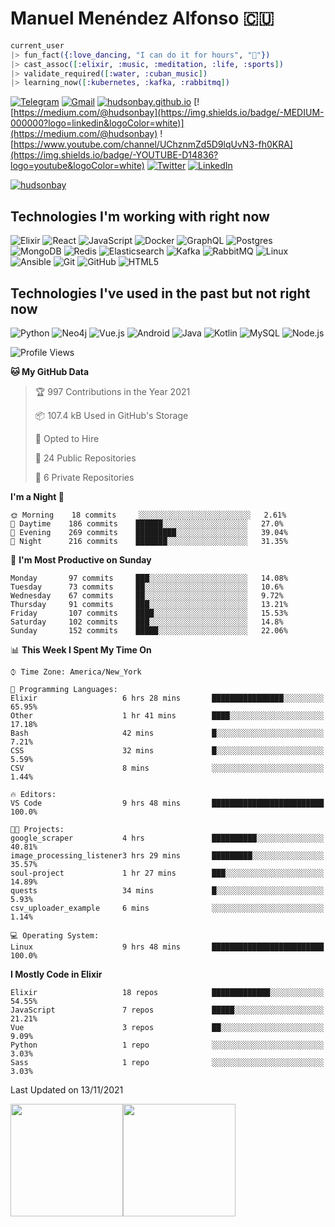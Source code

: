 # Manuel Menéndez Alfonso 🇨🇺

```Elixir
current_user
|> fun_fact({:love_dancing, "I can do it for hours", "🕺"})
|> cast_assoc([:elixir, :music, :meditation, :life, :sports])
|> validate_required([:water, :cuban_music])
|> learning_now([:kubernetes, :kafka, :rabbitmq])
```


[![Telegram](https://img.shields.io/badge/-TELEGRAM-2CA5E0?logo=telegram&logoColor=white)](https://t.me/manuelmenendez) [![Gmail](https://img.shields.io/badge/-GMAIL-D14836?logo=gmail&logoColor=white)](mailto:manuelmenendezalfonso@gmail.com) [![hudsonbay.github.io](https://img.shields.io/badge/-HUDSONBAY.GITHUB.IO-000000)](https://hudsonbay.github.io/) [![https://medium.com/@hudsonbay](https://img.shields.io/badge/-MEDIUM-000000?logo=linkedin&logoColor=white)](https://medium.com/@hudsonbay) ![https://www.youtube.com/channel/UChznmZd5D9lqUvN3-fh0KRA](https://img.shields.io/badge/-YOUTUBE-D14836?logo=youtube&logoColor=white) [![Twitter](https://img.shields.io/badge/-TWITTER-0077B5?logo=twitter&logoColor=white)](https://www.twitter.com/manuelm662) [![LinkedIn](https://img.shields.io/badge/-LINKEDIN-3177C6?logo=linkedin&logoColor=white)](https://www.linkedin.com/in/manuel-menendez-alfonso)

[![hudsonbay](https://github-profile-trophy.vercel.app/?username=hudsonbay)](https://github.com/ryo-ma/github-profile-trophy)

## Technologies I'm working with right now

![Elixir](https://img.shields.io/badge/-Elixir-000000?style=flat&logo=Elixir&logoColor=purple) ![React](https://img.shields.io/badge/-React-000000?style=flat&logo=react) ![JavaScript](https://img.shields.io/badge/-JavaScript-000000?style=flat&logo=javascript) ![Docker](https://img.shields.io/badge/-Docker-000000?style=flat&logo=docker) ![GraphQL](https://img.shields.io/badge/-GraphQL-000000?style=flat&logo=graphql&logoColor=red) ![Postgres](https://img.shields.io/badge/-Postgres-000000?style=flat&logo=Postgresql&logoColor=blue) ![MongoDB](https://img.shields.io/badge/-MongoDB-000000?style=flat&logo=mongodb&logoColor=green) ![Redis](https://img.shields.io/badge/-Redis-000000?style=flat&logo=redis) ![Elasticsearch](https://img.shields.io/badge/-Elasticsearch-000000?style=flat&logo=elasticsearch) ![Kafka](https://img.shields.io/badge/-Kafka-000000?style=flat&logo=apache-kafka) ![RabbitMQ](https://img.shields.io/badge/-RabbitMQ-000000?style=flat&logo=rabbitmq) ![Linux](https://img.shields.io/badge/-Linux-000000?style=flat&logo=linux&logoColor=FCC624) ![Ansible](https://img.shields.io/badge/-Ansible-000000?style=flat&logo=Ansible) ![Git](https://img.shields.io/badge/-Git-000000?style=flat&logo=git&logoColor=F05032) ![GitHub](https://img.shields.io/badge/-GitHub-000000?style=flat&logo=github&logoColor=FFFFFF) ![HTML5](https://img.shields.io/badge/-HTML5-000000?style=flat&logo=HTML5) 

## Technologies I've used in the past but not right now

![Python](https://img.shields.io/badge/-Python-000000?style=flat&logo=python) ![Neo4j](https://img.shields.io/badge/-Neo4j-000000?style=flat&logo=neo4j) ![Vue.js](https://img.shields.io/badge/-Vue.js-000000?style=flat&logo=vue.js&logoColor=339933) ![Android](https://img.shields.io/badge/-Android-000000?style=flat&logo=Android) ![Java](https://img.shields.io/badge/-Java-000000?style=flat&logo=Java&logoColor=007396) ![Kotlin](https://img.shields.io/badge/-KOTLIN-000000?style=flat&logo=KOTLIN) ![MySQL](https://img.shields.io/badge/-MySQL-000000?style=flat&logo=MySQL) ![Node.js](https://img.shields.io/badge/-Node.js-000000?style=flat&logo=node.js&logoColor=339933)

<!--START_SECTION:waka-->
![Profile Views](http://img.shields.io/badge/Profile%20Views-0-blue)

**🐱 My GitHub Data** 

> 🏆 997 Contributions in the Year 2021
 > 
> 📦 107.4 kB Used in GitHub's Storage 
 > 
> 💼 Opted to Hire
 > 
> 📜 24 Public Repositories 
 > 
> 🔑 6 Private Repositories  
 > 
**I'm a Night 🦉** 

```text
🌞 Morning    18 commits     ░░░░░░░░░░░░░░░░░░░░░░░░░   2.61% 
🌆 Daytime    186 commits    ██████░░░░░░░░░░░░░░░░░░░   27.0% 
🌃 Evening    269 commits    █████████░░░░░░░░░░░░░░░░   39.04% 
🌙 Night      216 commits    ███████░░░░░░░░░░░░░░░░░░   31.35%

```
📅 **I'm Most Productive on Sunday** 

```text
Monday       97 commits     ███░░░░░░░░░░░░░░░░░░░░░░   14.08% 
Tuesday      73 commits     ██░░░░░░░░░░░░░░░░░░░░░░░   10.6% 
Wednesday    67 commits     ██░░░░░░░░░░░░░░░░░░░░░░░   9.72% 
Thursday     91 commits     ███░░░░░░░░░░░░░░░░░░░░░░   13.21% 
Friday       107 commits    ████░░░░░░░░░░░░░░░░░░░░░   15.53% 
Saturday     102 commits    ███░░░░░░░░░░░░░░░░░░░░░░   14.8% 
Sunday       152 commits    █████░░░░░░░░░░░░░░░░░░░░   22.06%

```


📊 **This Week I Spent My Time On** 

```text
⌚︎ Time Zone: America/New_York

💬 Programming Languages: 
Elixir                   6 hrs 28 mins       ████████████████░░░░░░░░░   65.95% 
Other                    1 hr 41 mins        ████░░░░░░░░░░░░░░░░░░░░░   17.18% 
Bash                     42 mins             █░░░░░░░░░░░░░░░░░░░░░░░░   7.21% 
CSS                      32 mins             █░░░░░░░░░░░░░░░░░░░░░░░░   5.59% 
CSV                      8 mins              ░░░░░░░░░░░░░░░░░░░░░░░░░   1.44%

🔥 Editors: 
VS Code                  9 hrs 48 mins       █████████████████████████   100.0%

🐱‍💻 Projects: 
google_scraper           4 hrs               ██████████░░░░░░░░░░░░░░░   40.81% 
image_processing_listener3 hrs 29 mins       █████████░░░░░░░░░░░░░░░░   35.57% 
soul-project             1 hr 27 mins        ███░░░░░░░░░░░░░░░░░░░░░░   14.89% 
quests                   34 mins             █░░░░░░░░░░░░░░░░░░░░░░░░   5.93% 
csv_uploader_example     6 mins              ░░░░░░░░░░░░░░░░░░░░░░░░░   1.14%

💻 Operating System: 
Linux                    9 hrs 48 mins       █████████████████████████   100.0%

```

**I Mostly Code in Elixir** 

```text
Elixir                   18 repos            █████████████░░░░░░░░░░░░   54.55% 
JavaScript               7 repos             █████░░░░░░░░░░░░░░░░░░░░   21.21% 
Vue                      3 repos             ██░░░░░░░░░░░░░░░░░░░░░░░   9.09% 
Python                   1 repo              ░░░░░░░░░░░░░░░░░░░░░░░░░   3.03% 
Sass                     1 repo              ░░░░░░░░░░░░░░░░░░░░░░░░░   3.03%

```



 Last Updated on 13/11/2021
<!--END_SECTION:waka-->

[<img height="180em" src="https://github-readme-stats.vercel.app/api?username=hudsonbay&amp;show_icons=true&amp;theme=merko&amp;include_all_commits=true&amp;count_private=true" class="jop-noMdConv">](https://github.com/hudsonbay)[<img height="180em" src="https://github-readme-stats.vercel.app/api/top-langs/?username=hudsonbay&amp;layout=compact&amp;langs_count=10&amp;theme=merko" class="jop-noMdConv">](https://github.com/hudsonbay)
